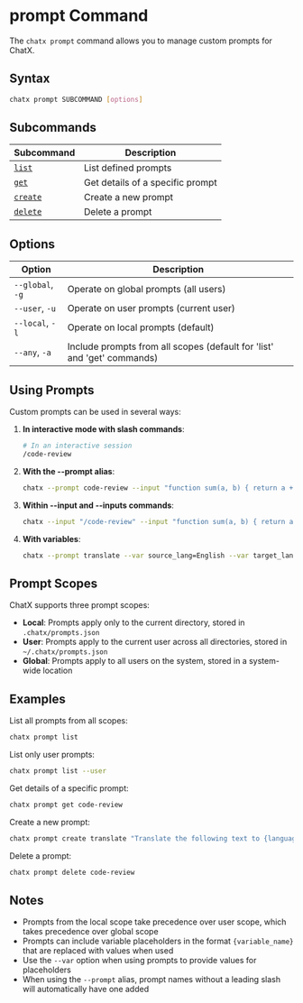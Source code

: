 # prompt Command

The `chatx prompt` command allows you to manage custom prompts for ChatX.

## Syntax

```bash
chatx prompt SUBCOMMAND [options]
```

## Subcommands

| Subcommand | Description |
|------------|-------------|
| [`list`](list.md) | List defined prompts |
| [`get`](get.md) | Get details of a specific prompt |
| [`create`](create.md) | Create a new prompt |
| [`delete`](delete.md) | Delete a prompt |

## Options

| Option | Description |
|--------|-------------|
| `--global`, `-g` | Operate on global prompts (all users) |
| `--user`, `-u` | Operate on user prompts (current user) |
| `--local`, `-l` | Operate on local prompts (default) |
| `--any`, `-a` | Include prompts from all scopes (default for 'list' and 'get' commands) |

## Using Prompts

Custom prompts can be used in several ways:

1. **In interactive mode with slash commands**:
   ```bash
   # In an interactive session
   /code-review
   ```

2. **With the --prompt alias**:
   ```bash
   chatx --prompt code-review --input "function sum(a, b) { return a + b; }"
   ```

3. **Within --input and --inputs commands**:
   ```bash
   chatx --input "/code-review" --input "function sum(a, b) { return a + b; }"
   ```

4. **With variables**:
   ```bash
   chatx --prompt translate --var source_lang=English --var target_lang=Spanish
   ```

## Prompt Scopes

ChatX supports three prompt scopes:

- **Local**: Prompts apply only to the current directory, stored in `.chatx/prompts.json`
- **User**: Prompts apply to the current user across all directories, stored in `~/.chatx/prompts.json`
- **Global**: Prompts apply to all users on the system, stored in a system-wide location

## Examples

List all prompts from all scopes:

```bash
chatx prompt list
```

List only user prompts:

```bash
chatx prompt list --user
```

Get details of a specific prompt:

```bash
chatx prompt get code-review
```

Create a new prompt:

```bash
chatx prompt create translate "Translate the following text to {language}: {text}"
```

Delete a prompt:

```bash
chatx prompt delete code-review
```

## Notes

- Prompts from the local scope take precedence over user scope, which takes precedence over global scope
- Prompts can include variable placeholders in the format `{variable_name}` that are replaced with values when used
- Use the `--var` option when using prompts to provide values for placeholders
- When using the `--prompt` alias, prompt names without a leading slash will automatically have one added